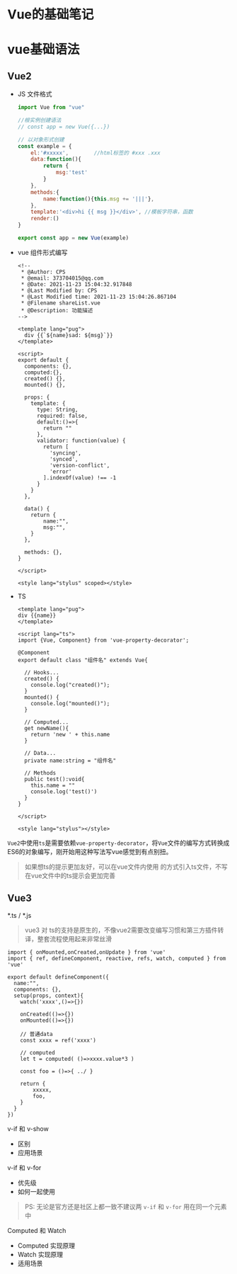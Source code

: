 # Vue的基础笔记

# vue基础语法

## Vue2

- JS 文件格式

  ```js
  import Vue from "vue"
  
  //根实例创建语法
  // const app = new Vue({...})
  
  // 以对象形式创建
  const example = {
      el:'#xxxxx',        //html标签的 #xxx .xxx
      data:function(){
          return {
              msg:'test'
          }
      }, 
      methods:{
          name:function(){this.msg += '|||'},
      },
      template:'<div>hi {{ msg }}</div>', //模板字符串，函数
      render:()
  }
  
  export const app = new Vue(example)
  ```



- vue 组件形式编写

  ```vue
  <!--
   * @Author: CPS
   * @email: 373704015@qq.com
   * @Date: 2021-11-23 15:04:32.917848
   * @Last Modified by: CPS
   * @Last Modified time: 2021-11-23 15:04:26.867104
   * @Filename shareList.vue
   * @Description: 功能描述
  -->
  
  <template lang="pug">
  	div {{`${name}sad: ${msg}`}}
  </template>
  
  <script>
  export default {
    components: {},
    computed:{},
    created() {},
    mounted() {},
  
    props: {
      template: {
        type: String,
        required: false,
        default:()=>{
          return ""
        },
        validator: function(value) {
          return [
            'syncing',
            'synced',
            'version-conflict',
            'error'
          ].indexOf(value) !== -1
        }
      }
    },
  
    data() {
      return {
          name:"",
          msg:"",
      }
    },
  
    methods: {},
  }
  
  </script>
  
  <style lang="stylus" scoped></style>
  
  ```

  

- TS

  ```vue
  <template lang="pug">
  div {{name}}
  </template>
  
  <script lang="ts">
  import {Vue, Component} from 'vue-property-decorator';
  
  @Component
  export default class "组件名" extends Vue{
  
    // Hooks...
    created() {
      console.log("created()");
    }
    mounted() {
      console.log("mounted()");
    }
  
    // Computed...
    get newName(){
      return 'new ' + this.name
    }
  
    // Data...
    private name:string = "组件名"
  
    // Methods
    public test():void{
      this.name = ""
      console.log('test()')
    }
  }
  
  </script>
  
  <style lang="stylus"></style>
  
  ```
  
  

`Vue2`中使用`ts`是需要依赖`vue-property-decorator`，将`Vue`文件的编写方式转换成ES6的对象编写，刚开始用这种写法写vue感觉到有点别扭。



> 如果想ts的提示更加友好，可以在vue文件内使用 <strcips lang="ts" src='./xxx.ts'> 的方式引入ts文件，不写在vue文件中的ts提示会更加完善



## Vue3

*.ts / *.js

> vue3 对 ts的支持是原生的，不像vue2需要改变编写习惯和第三方插件转译，整套流程使用起来非常丝滑

```tsx
import { onMounted,onCreated,onUpdate } from 'vue'
import { ref, defineComponent, reactive, refs, watch, computed } from 'vue'

export default defineComponent({
  name:"",
  components: {},
  setup(props, context){
    watch('xxxx',()=>{})
    
    onCreated(()=>{})
    onMounted(()=>{})
    
    // 普通data
    const xxxx = ref('xxxx')
    
    // computed
    let t = computed( ()=>xxxx.value*3 )
    
    const foo = ()=>{ ../ }
    
    return {
        xxxxx,
        foo,
    }
  }
})
```



v-if 和 v-show

- 区别
- 应用场景



v-if 和 v-for 

- 优先级
- 如何一起使用

> PS: 无论是官方还是社区上都一致不建议两 `v-if` 和 `v-for` 用在同一个元素中



Computed 和 Watch

- Computed 实现原理
- Watch 实现原理
- 适用场景


